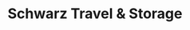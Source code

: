 ---
title: "Schwarz Travel & Storage"
url: /new-york/schwarz-travel-und-storage/
shop: Allgemein
---